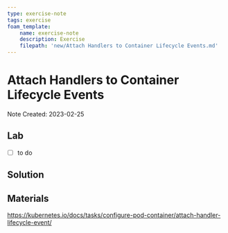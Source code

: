 ```yaml
---
type: exercise-note
tags: exercise
foam_template:
    name: exercise-note
    description: Exercise
    filepath: 'new/Attach Handlers to Container Lifecycle Events.md'
---
```

# Attach Handlers to Container Lifecycle Events
Note Created: 2023-02-25

## Lab 
* [ ] to do

## Solution

## Materials
https://kubernetes.io/docs/tasks/configure-pod-container/attach-handler-lifecycle-event/